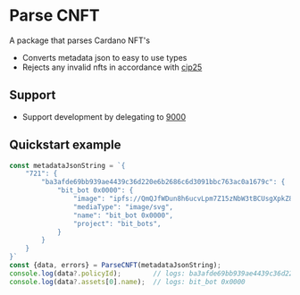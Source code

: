 # Parse CNFT
A package that parses Cardano NFT's
- Converts metadata json to easy to use types
- Rejects any invalid nfts in accordance with [cip25](https://cips.cardano.org/cips/cip25/#abstract)

## Support
- Support development by delegating to [9000](https://ada9000.io)


## Quickstart example

```js
const metadataJsonString = `{
    "721": {
        "ba3afde69bb939ae4439c36d220e6b2686c6d3091bbc763ac0a1679c": {
            "bit_bot 0x0000": {
                "image": "ipfs://QmQJfWDun8h6ucvLpm7Z15zNbW3tBCUsgXpkZ8ETCisgm9",
                "mediaType": "image/svg",
                "name": "bit_bot 0x0000",
                "project": "bit_bots",
            }
        }
    }
}`
const {data, errors} = ParseCNFT(metadataJsonString);
console.log(data?.policyId);        // logs: ba3afde69bb939ae4439c36d220e6b2686c6d3091bbc763ac0a1679c
console.log(data?.assets[0].name);  // logs: bit_bot 0x0000
```
